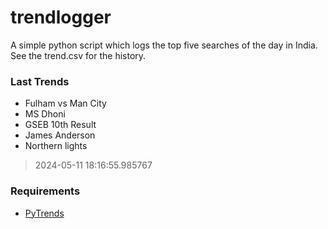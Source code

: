 # trendlogger
A simple python script which logs the top five searches of the day in India.<br>See the trend.csv for the history.<br>

<!-- Last Trends -->
### Last Trends
* Fulham vs Man City
* MS Dhoni
* GSEB 10th Result
* James Anderson
* Northern lights
> 2024-05-11 18:16:55.985767

<!-- Requirements -->
### Requirements
* [PyTrends](https://github.com/dreyco676/pytrends)
